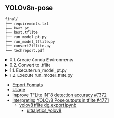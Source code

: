 ## YOLOv8n-pose

```bash
final/
├── requirements.txt
├── best.pt
├── best.tflite
├── run_model_pt.py
├── run_model_tflite.py
├── convert2tflite.py
└── techreport.pdf
```


<details>

<summary>0.1. Create Conda Environments</summary>

```bash
$ conda env remove -n yolov8
$ conda create -n yolov8 python=3.10 -y
$ conda activate yolov8
$ pip install ultralytics
$ pip install nvidia-pyindex
$ pip install onnx-graphsurgeon
$ pip install -r requirements.txt
```
  
</details>


<details><summary>0.2. Convert to .tflite</summary>

```bash
$ python convert2tflite.py
```

</details>


<details><summary>1.1. Execute run_model_pt.py</summary>

```bash
$ python run_model_pt.py ./imageList.txt test_data
```

</details>


<details><summary>1.2. Execute run_model_tflite.py</summary>

```bash
$ python run_model_tflite.py ./imageList.txt test_data
```

</details>



- [Export Formats](https://docs.ultralytics.com/modes/export/#export-formats)
- [Usage](https://docs.ultralytics.com/integrations/tflite/#usage)
- [Improve TFLite INT8 detection accuracy #7372](https://github.com/ultralytics/ultralytics/pull/7372)
- [Interpreting YOLOv8 Pose outputs in tflite #4771](https://github.com/ultralytics/ultralytics/issues/4771)
    - [yolov8 tflite dg_export.ipynb](https://colab.research.google.com/drive/1yjCEwwFuMKvFJceSDfyWrUWOSfvLlPjl?usp=sharing#scrollTo=v_QB06rnjz9e)
        - [ultralytics_yolov8](https://github.com/DeGirum/ultralytics_yolov8)
